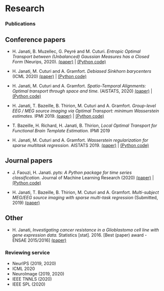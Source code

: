 # Research

### Publications


## Conference papers
- H. Janati, B. Muzellec, G. Peyré and M. Cuturi. *Entropic Optimal Transport between (Unbalanced) Gaussian Measures has a Closed Form* (Neurips, 2020).
[(paper)](https://arxiv.org/abs/2006.02572) | [(Python code)](https://github.com/hichamjanati/Entropic-OT-gaussians)

- H. Janati, M. Cuturi and A. Gramfort. *Debiased Sinkhorn barycenters* (ICML 2020)
[(paper)](https://arxiv.org/abs/2006.02575) | [(Python code)](https://github.com/hichamjanati/debiased-ot-barycenters)
- H. Janati, M. Cuturi and A. Gramfort. *Spatio-Temporal Alignments: Optimal transport through space and time.* (AISTATS, 2020)
[(paper)](https://arxiv.org/pdf/1910.03860.pdf) | [(Python code)](https://github.com/hichamjanati/spatio-temporal-alignements)

- H. Janati, T. Bazeille, B. Thirion, M. Cuturi and A. Gramfort.
*Group-level EEG / MEG source imaging via Optimal Transport: minimum Wasserstein estimates.* IPMI 2019.
[(paper)](https://arxiv.org/abs/1902.04812) | [(Python code)](https://github.com/hichamjanati/mwe)

- T. Bazeille, H. Richard, H. Janati, B. Thirion,
*Local Optimal Transport for Functional Brain Template Estimation.* IPMI 2019

- H. Janati, M. Cuturi and A. Gramfort. *Wasserstein regularization for sparse multitask regression.* AISTATS 2019.
[(paper)](http://proceedings.mlr.press/v89/janati19a.html) | [(Python code)](https://github.com/hichamjanati/mtw)


## Journal papers

- J. Faouzi, H. Janati. *pyts: A Python package for time series classification.*
Journal of Machine Learning Research (2020)
[(paper)](http://jmlr.org/(paper)s/v21/19-763.html) | [(Python code)](https://github.com/johannfaouzi/pyts)

- H. Janati, T. Bazeille, B. Thirion, M. Cuturi and A. Gramfort.
*Multi-subject MEG/EEG source imaging with sparse multi-task regression* (Submitted, 2019)
[(paper)](https://arxiv.org/pdf/1910.01914.pdf)



## Other
- H. Janati, *Investigating cancer resistance in a Glioblastoma cell line with gene expression
data.* Statistics [stat]. 2016.  [Best (paper) award - ENSAE 2015/2016]
[(paper)](https://hal.inria.fr/hal-01412944/document)


### Reviewing service

- NeurIPS (2019, 2020)
- ICML 2020
- NeuroImage (2019, 2020)
- IEEE TNNLS (2020)
- IEEE SPL (2020)
